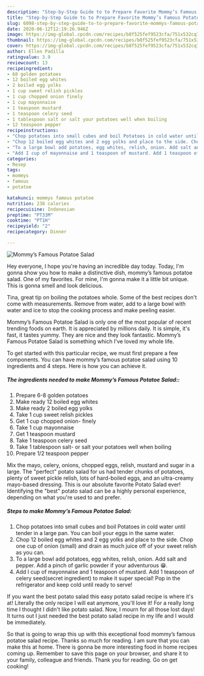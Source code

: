 ```yaml
---
description: "Step-by-Step Guide to to Prepare Favorite Mommy’s Famous Potatoe Salad"
title: "Step-by-Step Guide to to Prepare Favorite Mommy’s Famous Potatoe Salad"
slug: 6098-step-by-step-guide-to-to-prepare-favorite-mommys-famous-potatoe-salad
date: 2020-06-12T12:19:26.946Z
image: https://img-global.cpcdn.com/recipes/b8f525fef9523cfa/751x532cq70/mommys-famous-potatoe-salad-recipe-main-photo.jpg
thumbnail: https://img-global.cpcdn.com/recipes/b8f525fef9523cfa/751x532cq70/mommys-famous-potatoe-salad-recipe-main-photo.jpg
cover: https://img-global.cpcdn.com/recipes/b8f525fef9523cfa/751x532cq70/mommys-famous-potatoe-salad-recipe-main-photo.jpg
author: Ellen Padilla
ratingvalue: 3.9
reviewcount: 13
recipeingredient:
- 68 golden potatoes
- 12 boiled egg whites
- 2 boiled egg yolks
- 1 cup sweet relish pickles
- 1 cup chopped onion finely
- 1 cup mayonnaise
- 1 teaspoon mustard
- 1 teaspoon celery seed
- 1 tablespoon salt or salt your potatoes well when boiling
- 12 teaspoon pepper
recipeinstructions:
- "Chop potatoes into small cubes and boil Potatoes in cold water until tender in a large pan. You can boil your eggs in the same water."
- "Chop 12 boiled egg whites and 2 egg yolks and place to the side. Chop one cup of onion (small) and drain as much juice off of your sweet relish as you can."
- "To a large bowl add potatoes, egg whites, relish, onion. Add salt and pepper. Add a pinch of garlic powder if your adventurous 😁."
- "Add I cup of mayonnaise and 1 teaspoon of mustard. Add 1 teaspoon of celery seed(secret ingredient) to make it super special! Pop in the refrigerator and keep cold until ready to serve!"
categories:
- Resep
tags:
- mommys
- famous
- potatoe

katakunci: mommys famous potatoe
nutrition: 238 calories
recipecuisine: Indonesian
preptime: "PT33M"
cooktime: "PT1H"
recipeyield: "2"
recipecategory: Dinner

---
```



![Mommy’s Famous Potatoe Salad](https://img-global.cpcdn.com/recipes/b8f525fef9523cfa/751x532cq70/mommys-famous-potatoe-salad-recipe-main-photo.jpg)

Hey everyone, I hope you're having an incredible day today. Today, I'm gonna show you how to make a distinctive dish, mommy’s famous potatoe salad. One of my favorites. For mine, I'm gonna make it a little bit unique. This is gonna smell and look delicious.

Tina, great tip on boiling the potatoes whole. Some of the best recipes don&#39;t come with measurements. Remove from water, add to a large bowl with water and ice to stop the cooking process and make peeling easier.

Mommy’s Famous Potatoe Salad is only one of the most popular of recent trending foods on earth. It is appreciated by millions daily. It is simple, it's fast, it tastes yummy. They are nice and they look fantastic. Mommy’s Famous Potatoe Salad is something which I've loved my whole life.


To get started with this particular recipe, we must first prepare a few components. You can have mommy’s famous potatoe salad using 10 ingredients and 4 steps. Here is how you can achieve it.

##### The ingredients needed to make Mommy’s Famous Potatoe Salad::

1. Prepare 6-8 golden potatoes
1. Make ready 12 boiled egg whites
1. Make ready 2 boiled egg yolks
1. Take 1 cup sweet relish pickles
1. Get 1 cup chopped onion- finely
1. Take 1 cup mayonnaise
1. Get 1 teaspoon mustard
1. Take 1 teaspoon celery seed
1. Take 1 tablespoon salt- or salt your potatoes well when boiling
1. Prepare 1/2 teaspoon pepper


Mix the mayo, celery, onions, chopped eggs, relish, mustard and sugar in a large. The &#34;perfect&#34; potato salad for us had tender chunks of potatoes, plenty of sweet pickle relish, lots of hard-boiled eggs, and an ultra-creamy mayo-based dressing. This is our absolute favorite Potato Salad ever! Identifying the &#34;best&#34; potato salad can be a highly personal experience, depending on what you&#39;re used to and prefer. 

##### Steps to make Mommy’s Famous Potatoe Salad:

1. Chop potatoes into small cubes and boil Potatoes in cold water until tender in a large pan. You can boil your eggs in the same water.
1. Chop 12 boiled egg whites and 2 egg yolks and place to the side. Chop one cup of onion (small) and drain as much juice off of your sweet relish as you can.
1. To a large bowl add potatoes, egg whites, relish, onion. Add salt and pepper. Add a pinch of garlic powder if your adventurous 😁.
1. Add I cup of mayonnaise and 1 teaspoon of mustard. Add 1 teaspoon of celery seed(secret ingredient) to make it super special! Pop in the refrigerator and keep cold until ready to serve!


If you want the best potato salad this easy potato salad recipe is where it&#39;s at! Literally the only recipe I will eat anymore, you&#39;ll love it! For a really long time I thought I didn&#39;t like potato salad. Now, I mourn for all those lost days! It turns out I just needed the best potato salad recipe in my life and I would be immediately. 

So that is going to wrap this up with this exceptional food mommy’s famous potatoe salad recipe. Thanks so much for reading. I am sure that you can make this at home. There is gonna be more interesting food in home recipes coming up. Remember to save this page on your browser, and share it to your family, colleague and friends. Thank you for reading. Go on get cooking!
